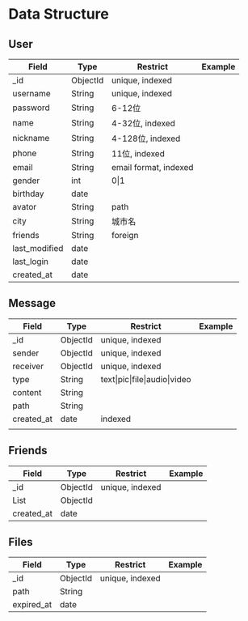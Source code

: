 # Data Structure

## User

| Field         | Type     | Restrict              | Example |
| ------------- | -------- | --------------------- | ------- |
| _id           | ObjectId | unique, indexed       |         |
| username      | String   | unique, indexed       |         |
| password      | String   | 6-12位                |         |
| name          | String   | 4-32位, indexed       |         |
| nickname      | String   | 4-128位, indexed      |         |
| phone         | String   | 11位, indexed         |         |
| email         | String   | email format, indexed |         |
| gender        | int      | 0\|1                  |         |
| birthday      | date     |                       |         |
| avator        | String   | path                  |         |
| city          | String   | 城市名                |         |
| friends       | String   | foreign               |         |
| last_modified | date     |                       |         |
| last_login    | date     |                       |         |
| created_at    | date     |                       |         |

## Message

| Field      | Type     | Restrict                      | Example |
| ---------- | -------- | ----------------------------- | ------- |
| _id        | ObjectId | unique, indexed               |         |
| sender     | ObjectId | unique, indexed               |         |
| receiver   | ObjectId | unique, indexed               |         |
| type       | String   | text\|pic\|file\|audio\|video |         |
| content    | String   |                               |         |
| path       | String   |                               |         |
| created_at | date     | indexed                       |         |
|            |          |                               |         |

## Friends

| Field        | Type     | Restrict        | Example |
| ------------ | -------- | --------------- | ------- |
| _id          | ObjectId | unique, indexed |         |
| List<String> | ObjectId |                 |         |
| created_at   | date     |                 |         |

## Files

| Field      | Type     | Restrict        | Example |
| ---------- | -------- | --------------- | ------- |
| _id        | ObjectId | unique, indexed |         |
| path       | String   |                 |         |
| expired_at | date     |                 |         |

